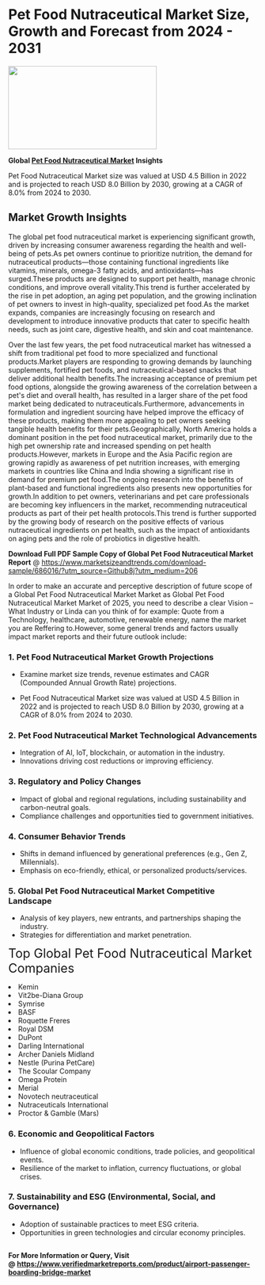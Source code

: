 <H1>Pet Food Nutraceutical Market Size, Growth and Forecast from 2024 - 2031</H1><img class="aligncenter size-medium wp-image-584254" src="https://thirdeyenews.in/wp-content/uploads/2024/09/Global-Market-Research-300x168.jpeg" alt="" width="300" height="168" /><p><strong>Global&nbsp;<a href="https://www.marketsizeandtrends.com/download-sample/686016/?utm_source=Github8j?utm_medium=206">Pet Food Nutraceutical Market</a> Insights</strong></p><p>Pet Food Nutraceutical Market size was valued at USD 4.5 Billion in 2022 and is projected to reach USD 8.0 Billion by 2030, growing at a CAGR of 8.0% from 2024 to 2030.</p><p><h2>Market Growth Insights</h2> <p>The global pet food nutraceutical market is experiencing significant growth, driven by increasing consumer awareness regarding the health and well-being of pets.As pet owners continue to prioritize nutrition, the demand for nutraceutical products—those containing functional ingredients like vitamins, minerals, omega-3 fatty acids, and antioxidants—has surged.These products are designed to support pet health, manage chronic conditions, and improve overall vitality.This trend is further accelerated by the rise in pet adoption, an aging pet population, and the growing inclination of pet owners to invest in high-quality, specialized pet food.As the market expands, companies are increasingly focusing on research and development to introduce innovative products that cater to specific health needs, such as joint care, digestive health, and skin and coat maintenance.</p> <p>Over the last few years, the pet food nutraceutical market has witnessed a shift from traditional pet food to more specialized and functional products.Market players are responding to growing demands by launching supplements, fortified pet foods, and nutraceutical-based snacks that deliver additional health benefits.The increasing acceptance of premium pet food options, alongside the growing awareness of the correlation between a pet's diet and overall health, has resulted in a larger share of the pet food market being dedicated to nutraceuticals.Furthermore, advancements in formulation and ingredient sourcing have helped improve the efficacy of these products, making them more appealing to pet owners seeking tangible health benefits for their pets.Geographically, North America holds a dominant position in the pet food nutraceutical market, primarily due to the high pet ownership rate and increased spending on pet health products.However, markets in Europe and the Asia Pacific region are growing rapidly as awareness of pet nutrition increases, with emerging markets in countries like China and India showing a significant rise in demand for premium pet food.The ongoing research into the benefits of plant-based and functional ingredients also presents new opportunities for growth.In addition to pet owners, veterinarians and pet care professionals are becoming key influencers in the market, recommending nutraceutical products as part of their pet health protocols.This trend is further supported by the growing body of research on the positive effects of various nutraceutical ingredients on pet health, such as the impact of antioxidants on aging pets and the role of probiotics in digestive health.<p><span class=""><strong>Download Full PDF Sample Copy of Global Pet Food Nutraceutical Market Report</strong> @ <a href="https://www.marketsizeandtrends.com/download-sample/686016/?utm_source=Github8j?utm_medium=206" target="_blank">https://www.marketsizeandtrends.com/download-sample/686016/?utm_source=Github8j?utm_medium=206</a></span></p><p>In order to make an accurate and perceptive description of future scope of a Global&nbsp;Pet Food Nutraceutical Market Market as Global&nbsp;Pet Food Nutraceutical Market Market of 2025, you need to describe a clear Vision &ndash; What Industry or Linda can you think of for example: Quote from a Technology, healthcare, automotive, renewable energy, name the market you are Reffering to.However, some general trends and factors usually impact market reports and their future outlook include:</p><h3>1.&nbsp;<strong>Pet Food Nutraceutical Market Growth Projections</strong></h3><ul><li>Examine market size trends, revenue estimates and CAGR (Compounded Annual Growth Rate) projections.</li><li><p>Pet Food Nutraceutical Market size was valued at USD 4.5 Billion in 2022 and is projected to reach USD 8.0 Billion by 2030, growing at a CAGR of 8.0% from 2024 to 2030.</p></li></ul><h3>2.&nbsp;<strong>Pet Food Nutraceutical Market Technological Advancements</strong></h3><ul><li>Integration of AI, IoT, blockchain, or automation in the industry.</li><li>Innovations driving cost reductions or improving efficiency.</li></ul><h3>3.&nbsp;<strong>Regulatory and Policy Changes</strong></h3><ul><li>Impact of global and regional regulations, including sustainability and carbon-neutral goals.</li><li>Compliance challenges and opportunities tied to government initiatives.</li></ul><h3>4.&nbsp;<strong>Consumer Behavior Trends</strong></h3><ul><li>Shifts in demand influenced by generational preferences (e.g., Gen Z, Millennials).</li><li>Emphasis on eco-friendly, ethical, or personalized products/services.</li></ul><h3>5.&nbsp;<strong>Global Pet Food Nutraceutical Market Competitive Landscape</strong></h3><ul><li>Analysis of key players, new entrants, and partnerships shaping the industry.</li><li>Strategies for differentiation and market penetration.</li></ul><p data-pm-slice="1 1 []"><span style="color: inherit; font-family: inherit; font-size: 25px;">Top Global Pet Food Nutraceutical Market Companies</span></p><div class="" data-test-id=""><p><li>Kemin</li><li> Vit2be-Diana Group</li><li> Symrise</li><li> BASF</li><li> Roquette Freres</li><li> Royal DSM</li><li> DuPont</li><li> Darling International</li><li> Archer Daniels Midland</li><li> Nestle (Purina PetCare)</li><li> The Scoular Company</li><li> Omega Protein</li><li> Merial</li><li> Novotech neutraceutical</li><li> Nutraceuticals International</li><li> Proctor & Gamble (Mars)</li></p></div><h3>6.&nbsp;<strong>Economic and Geopolitical Factors</strong></h3><ul><li>Influence of global economic conditions, trade policies, and geopolitical events.</li><li>Resilience of the market to inflation, currency fluctuations, or global crises.</li></ul><h3>7.&nbsp;<strong>Sustainability and ESG (Environmental, Social, and Governance)</strong></h3><ul><li>Adoption of sustainable practices to meet ESG criteria.</li><li>Opportunities in green technologies and circular economy principles.</li></ul><h2><strong style="font-size: 14px;">For More Information or Query, Visit @&nbsp;</strong><a style="background-color: #ffffff; font-size: 14px;" href="https://www.marketsizeandtrends.com/report/pet-food-nutraceutical-market/" target="_blank">https://www.verifiedmarketreports.com/product/airport-passenger-boarding-bridge-market</a></h2>